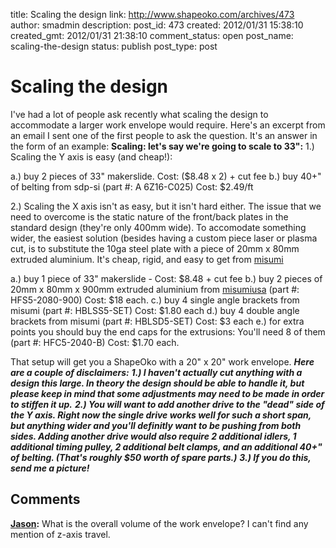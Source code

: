 title: Scaling the design
link: http://www.shapeoko.com/archives/473
author: smadmin
description: 
post_id: 473
created: 2012/01/31 15:38:10
created_gmt: 2012/01/31 21:38:10
comment_status: open
post_name: scaling-the-design
status: publish
post_type: post

# Scaling the design

I've had a lot of people ask recently what scaling the design to accommodate a larger work envelope would require. Here's an excerpt from an email I sent one of the first people to ask the question. It's an answer in the form of an example: **Scaling: let's say we're going to scale to 33":** 1.) Scaling the Y axis is easy (and cheap!): 

a.) buy 2 pieces of 33" makerslide. Cost: ($8.48 x 2) + cut fee b.) buy 40+" of belting from sdp-si (part #: A 6Z16-C025) Cost: $2.49/ft

2.) Scaling the X axis isn't as easy, but it isn't hard either. The issue that we need to overcome is the static nature of the front/back plates in the standard design (they're only 400mm wide). To accomodate something wider, the easiest solution (besides having a custom piece laser or plasma cut, is to substitute the 10ga steel plate with a piece of 20mm x 80mm extruded aluminium. It's cheap, rigid, and easy to get from [misumi](http://us.misumi-ec.com/)

a.) buy 1 piece of 33" makerslide - Cost: $8.48 + cut fee b.) buy 2 pieces of 20mm x 80mm x 900mm extruded aluminium from [misumiusa](http://us.misumi-ec.com/) (part #: HFS5-2080-900) Cost: $18 each. c.) buy 4 single angle brackets from misumi (part #: HBLSS5-SET) Cost: $1.80 each d.) buy 4 double angle brackets from misumi (part #: HBLSD5-SET) Cost: $3 each e.) for extra points you should buy the end caps for the extrusions: You'll need 8 of them (part #: HFC5-2040-B) Cost: $1.70 each.

That setup will get you a ShapeOko with a 20" x 20" work envelope. _**Here are a couple of disclaimers:**_ _**1.) I haven't actually cut anything with a design this large. In theory the design should be able to handle it, but please keep in mind that some adjustments may need to be made in order to stiffen it up.**_ _**2.) You will want to add another drive to the "dead" side of the Y axis. Right now the single drive works well for such a short span, but anything wider and you'll definitly want to be pushing from both sides. Adding another drive would also require 2 additional idlers, 1 additional timing pulley, 2 additional belt clamps, and an additional 40+" of belting. (That's roughly $50 worth of spare parts.)**_ _**3.) If you do this, send me a picture!**_

## Comments

**[Jason](#83 "2012-02-01 16:24:12"):** What is the overall volume of the work envelope? I can't find any mention of z-axis travel.

